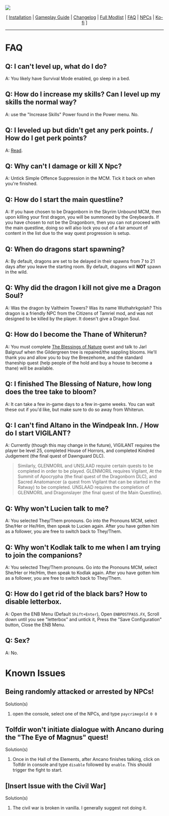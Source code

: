![](https://raw.githubusercontent.com/aljoxo/Fahluaan/main/images/Banner.webp)

<p align="center">
  [ <a href="https://github.com/aljoxo/Fahluaan/blob/main/README.md">Installation</a> |
  <a href="https://github.com/aljoxo/Fahluaan/blob/main/GAMEPLAY.md">Gameplay Guide</a> |
  <a href="https://github.com/aljoxo/Fahluaan/blob/main/CHANGELOG.md">Changelog</a> |
  <a href="LINK">Full Modlist</a> |
  <a href="https://github.com/aljoxo/Fahluaan/blob/main/Documentation/FAQ.md">FAQ</a> |
  <a href="https://github.com/aljoxo/Fahluaan/blob/main/Documentation/NPCs.md">NPCs</a> |
  <a href="https://ko-fi.com/aljoxo">Ko-fi</a> ]
</p>

---

# FAQ

## Q: I can't level up, what do I do?  
A: You likely have Survival Mode enabled, go sleep in a bed.

## Q: How do I increase my skills? Can I level up my skills the normal way?
A: use the "Increase Skills" Power found in the Power menu. No.

## Q: I leveled up but didn't get any perk points. / How do I get perk points?
A: [Read](https://github.com/aljoxo/Fahluaan/blob/main/GAMEPLAY.md).

## Q: Why can't I damage or kill X Npc?
A: Untick Simple Offence Suppression in the MCM. Tick it back on when you're finished.

## Q: How do I start the main questline?  
A: If you have chosen to be Dragonborn in the Skyrim Unbound MCM, then upon killing your first dragon, you will be summoned by the Greybeards. If you have chosen to not be the Dragonborn, then you can not proceed with the main questline, doing so will also lock you out of a fair amount of content in the list due to the way quest progression is setup.

## Q: When do dragons start spawning?  
A: By default, dragons are set to be delayed in their spawns from 7 to 21 days after you leave the starting room. By default, dragons will **NOT** spawn in the wild.

## Q: Why did the dragon I kill not give me a Dragon Soul?
A: Was the dragon by Valtheim Towers? Was its name Wuthahrkgolah? This dragon is a friendly NPC from the Citizens of Tamriel mod, and was not designed to be killed by the player. It doesn't give a Dragon Soul.

## Q: How do I become the Thane of Whiterun?   
A: You must complete [The Blessings of Nature](https://en.uesp.net/wiki/Skyrim:The_Blessings_of_Nature) quest and talk to Jarl Balgruuf when the Gildergreen tree is repaired/the sappling blooms. He'll thank you and allow you to buy the Breezehome, and the standard thaneship quest (help people of the hold and buy a house to become a thane) will be available.

## Q: I finished The Blessing of Nature, how long does the tree take to bloom?
A: It can take a few in-game days to a few in-game weeks. You can wait these out if you'd like, but make sure to do so away from Whiterun.

## Q: I can't find Altano in the Windpeak Inn. / How do I start VIGILANT?  
A: Currently (though this may change in the future), VIGILANT requires the player be level 25, completed House of Horrors, and completed Kindred Judgement (the final quest of Dawnguard DLC). 
> Similarly, GLENMORIL and UNSLAAD require certain quests to be completed in order to be played. GLENMORIL requires Vigilant, At the Summit of Apocrypha (the final quest of the Dragonborn DLC), and Sacred Anatomancer (a quest from Vigilant that can be started in the Ratway) to be completed. 
> UNSLAAD requires the completion of GLENMORIL and Dragonslayer (the final quest of the Main Questline).

## Q: Why won't Lucien talk to me?
A: You selected They/Them pronouns. Go into the Pronouns MCM, select She/Her or He/Him, then speak to Lucien again. After you have gotten him as a follower, you are free to switch back to They/Them.

## Q: Why won't Kodlak talk to me when I am trying to join the companions?
A: You selected They/Them pronouns. Go into the Pronouns MCM, select She/Her or He/Him, then speak to Kodlak again. After you have gotten him as a follower, you are free to switch back to They/Them.

## Q: How do I get rid of the black bars? How to disable letterbox.
A: Open the ENB Menu (Default `Shift+Enter`), Open `ENBPOSTPASS.FX`, Scroll down until you see "letterbox" and untick it, Press the "Save Configuration" button, Close the ENB Menu.

## Q: Sex?
A: No.

# Known Issues

## Being randomly attacked or arrested by NPCs!
Solution(s)
 1. open the console, select one of the NPCs, and type `paycrimegold 0 0`

## Tolfdir won't initiate dialogue with Ancano during the "The Eye of Magnus" quest!
Solution(s)
 1. Once in the Hall of the Elements, after Ancano finishes talking, click on Tolfdir in console and type `disable` followed by `enable`. This should trigger the fight to start.

## [Insert Issue with the Civil War]
Solution(s)
 1. The civil war is broken in vanilla. I generally suggest not doing it.